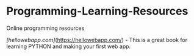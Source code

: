 # Programming-Learning-Resources
Online programming resources

*[hellowebapp.com]*(https://hellowebapp.com/) - This is a great book for learning PYTHON and making your first web app.
